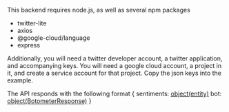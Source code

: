 This backend requires node.js, as well as several npm packages
- twitter-lite
- axios
- @google-cloud/language
- express

Additionally, you will need a twitter developer account, a twitter application, and accompanying keys.
You will need a google cloud account, a project in it, and create a service account for that project. Copy the json keys into the example.

The API responds with the following format
{
    sentiments: [object(entity)](https://cloud.google.com/natural-language/docs/reference/rest/v1beta2/Entity)
    bot: [object(BotometerResponse)](https://rapidapi.com/OSoMe/api/botometer-pro/details)
}
